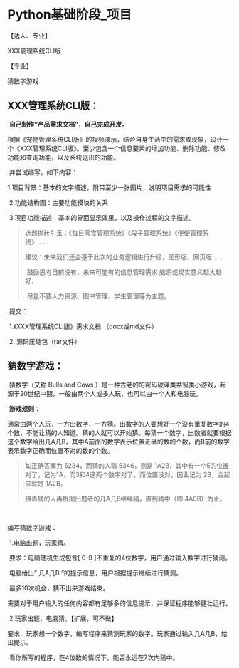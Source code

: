 # Python基础阶段_项目

【达人、专业】

XXX管理系统CLI版



【专业】

猜数字游戏



## XXX管理系统CLI版：

​		**自己制作“产品需求文档”，自己完成开发。**

​		根据《宠物管理系统CLI版》的视频演示，结合自身生活中的需求或现象，设计一个《XXX管理系统CLI版》。至少包含一个信息要素的增加功能、删除功能、修改功能和查询功能，以及系统退出的功能。

​	    并尝试编写，如下内容：

​		1.项目背景：基本的文字描述，附带至少一张图片，说明项目需求的可能性

​		2.功能结构图：主要功能模块的关系

​		3.项目功能描述：基本的界面显示效果，以及操作过程的文字描述。



> 选题抛砖引玉：《每日零食管理系统》《段子管理系统》《便便管理系统》……
>
> 建议：未来我们还会基于此次的业务逻辑进行升级，图形版、网页版……
>
> ​		    鼓励思考目前没有，未来可能有的信息管理需求	脑洞或现实意义越大越好，
>
> ​            尽量不要人力资源、图书管理、学生管理等为主题。



​		提交：

​		1.《XXX管理系统CLI版》需求文档 （docx或md文件）

​		2.  源码压缩包（rar文件）





## 猜数字游戏：

​		猜数字（又称 Bulls and Cows ）是一种古老的的密码破译类益智类小游戏，起源于20世纪中期，一般由两个人或多人玩，也可以由一个人和电脑玩。

​		**游戏规则**：

​		通常由两个人玩，一方出数字，一方猜。出数字的人要想好一个没有重复数字的4个数，不能让猜的人知道。猜的人就可以开始猜。每猜一个数字，出数者就要根据这个数字给出几A几B，其中A前面的数字表示位置正确的数的个数，而B前的数字表示数字正确而位置不对的数的个数。

> 如正确答案为 5234，而猜的人猜 5346，则是 1A2B，其中有一个5的位置对了，记为1A，而3和4这两个数字对了，而位置没对，因此记为 2B，合起来就是 1A2B。
>
> 接着猜的人再根据出题者的几A几B继续猜，直到猜中（即 4A0B）为止。

​		

  编写猜数字游戏：

​		1.电脑出题，玩家猜。

​			要求：电脑随机生成包含[ 0-9 ]不重复的4位数字，用户通过输入数字进行猜测。

​						电脑给出” 几A几B “的提示信息，用户根据提示继续进行猜测。

​						最多10次机会，猜不出来游戏结束。

​						需要对于用户输入的任何内容都有足够多的信息提示，并保证程序能够健壮运行。



​		2.玩家出题，电脑猜。【扩展，可不做】

​			要求：玩家想一个数字，编写程序来猜测玩家的数字。玩家通过输入几A几B，给出提示。

​						看你所写的程序，在4位数的情况下，能否永远在7次内猜中。




